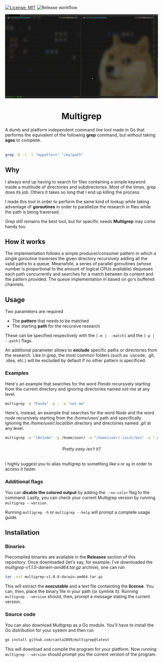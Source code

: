 [![License: MIT](https://img.shields.io/badge/License-MIT-yellow.svg)](https://opensource.org/licenses/MIT)
![Release workflow](https://github.com/canta2899/multigrep/actions/workflows/release.yml/badge.svg)

<p align="center">
    <img src="./assets/multigrep.gif" width="700"/>
</p>
<h1 align="center">
    Multigrep
</h1>

A dumb and platform independent command line tool made in Go that performs the equivalent of the following **grep** command, but without taking **ages** to complete.

```sh

grep -E -r -l "mypattern" "/my/path"

```

## Why

I always end up having to search for files containing a simple keyword inside a multitude of directories and subdirectories. Most of the times, grep does its job. Others it takes so long that I end up killing the process.

I made this tool in order to perform the same kind of lookup while taking advantage of **goroutines** in order to parallelize the research in files while the path is being traversed.

Grep still remains the best tool, but for specific needs **Multigrep** may come handy too.

## How it works

The implementation follows a simple producer/consumer pattern in which a single goroutine traverses the given directory recursively adding all the valid paths to a queue. Meanwhile, a series of parallel goroutines (whose number is proportional to the amount of logical CPUs available) dequeues each path concurrently and searches for a match between its content and the pattern provided. The queue implementation in based on go's buffered channels.

## Usage

Two parameters are required

- The **pattern** that needs to be matched
- The starting **path** for the recursive research

These can be specified respectively with the `[-m | --match]` and the `[-p | --path]` flags.

An additional parameter allows to **exclude** specific paths or directories from the research. Like in grep, the most common folders (such as .vscode, .git, .idea, etc.) will be excluded by default if no other pattern is specificed.

### Examples

Here's an example that searches for the word *Panda* recursively starting from the current directory and ignoring directories named *not-me* at any level.

```sh
multigrep -m "Panda" -p . -e "not-me"
```

Here's, instead, an example that searches for the word *Node* and the word *node* recursively starting from the */home/user/* path and specifically ignoring the */home/user/.local/bin* directory and directories named *.git* at any level.

```sh
multigrep -m "[Nn]ode" -p /home/user/ -e "/home/user/.local/bin" -e ".git"
```

<p align="center">
    <h6 align="center">Pretty easy isn't it?</h6>
</p>

I highly suggest you to alias multigrep to something like `m` or `mg` in order to access it faster.

### Additional flags

You can **disable the colored output** by adding the `--no-color` flag to the command. Lastly, you can check your current Multigrep version by running `multigrep --version`.

Running `multigrep -h` or `multigrep --help` will prompt a complete usage guide.

## Installation

### Binaries

Precompiled binaries are available in the **Releases** section of this repository. Once downloaded (let's say, for example, I've downloaded the *multigrep-v1.1.0-darwin-amd64.tar.gz* archive), one can run

```sh
tar -xzf multigrep-v1.0.0-darwin-amd64.tar.gz
```

This will extract the **executable** and a text file containting the **license**. You can, then, place the binary file in your path (or symlink it). Running `multigrep --version` should, then, prompt a message stating the current version.

### Source code

You can also download Multigrep as a Go module. You'll have to install the Go distribution for your system and then run

```sh
go install github.com/canta2899/multigrep@latest
```

This will download and compile the program for your platform. Now running `multigrep --version` should prompt you the current version of the program.



